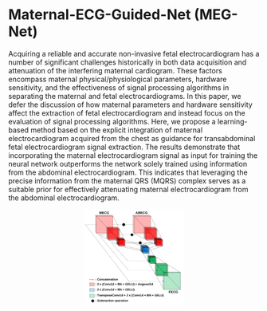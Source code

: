 # Maternal-ECG-Guided-Net (MEG-Net)
Acquiring a reliable and accurate non-invasive fetal
electrocardiogram has a number of significant challenges
historically in both data acquisition and attenuation of the
interfering maternal cardiogram. These factors encompass
maternal physical/physiological parameters, hardware sensitivity,
and the effectiveness of signal processing algorithms in separating
the maternal and fetal electrocardiograms. In this paper, we defer
the discussion of how maternal parameters and hardware
sensitivity affect the extraction of fetal electrocardiogram and
instead focus on the evaluation of signal processing algorithms.
Here, we propose a learning-based method based on the explicit
integration of maternal electrocardiogram acquired from the
chest as guidance for transabdominal fetal electrocardiogram
signal extraction. The results demonstrate that incorporating the
maternal electrocardiogram signal as input for training the neural
network outperforms the network solely trained using information
from the abdominal electrocardiogram. This indicates that
leveraging the precise information from the maternal QRS
(MQRS) complex serves as a suitable prior for effectively
attenuating maternal electrocardiogram from the abdominal
electrocardiogram.

<p align="center"><img src="/images/meg-net.svg" width="40%">
